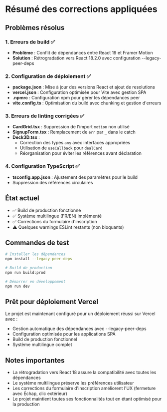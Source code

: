 # Résumé des corrections appliquées

## Problèmes résolus

### 1. Erreurs de build ✅
- **Problème** : Conflit de dépendances entre React 19 et Framer Motion
- **Solution** : Rétrogradation vers React 18.2.0 avec configuration --legacy-peer-deps

### 2. Configuration de déploiement ✅
- **package.json** : Mise à jour des versions React et ajout de resolutions
- **vercel.json** : Configuration optimisée pour Vite avec gestion SPA
- **.npmrc** : Configuration npm pour gérer les dépendances peer
- **vite.config.ts** : Optimisation du build avec chunking et gestion d'erreurs

### 3. Erreurs de linting corrigées ✅
- **CardGrid.tsx** : Suppression de l'import `motion` non utilisé
- **SignupForm.tsx** : Remplacement de `err` par `_` dans le catch
- **Deck3D.tsx** : 
  - Correction des types `any` avec interfaces appropriées
  - Utilisation de `useCallback` pour `dealCard`
  - Réorganisation pour éviter les références avant déclaration

### 4. Configuration TypeScript ✅
- **tsconfig.app.json** : Ajustement des paramètres pour le build
- Suppression des références circulaires

## État actuel

- ✅ Build de production fonctionne
- ✅ Système multilingue (FR/EN) implémenté
- ✅ Corrections du formulaire d'inscription
- ⚠️ Quelques warnings ESLint restants (non bloquants)

## Commandes de test

```bash
# Installer les dépendances
npm install --legacy-peer-deps

# Build de production
npm run build:prod

# Démarrer en développement
npm run dev
```

## Prêt pour déploiement Vercel

Le projet est maintenant configuré pour un déploiement réussi sur Vercel avec :
- Gestion automatique des dépendances avec --legacy-peer-deps
- Configuration optimisée pour les applications SPA
- Build de production fonctionnel
- Système multilingue complet

## Notes importantes

- La rétrogradation vers React 18 assure la compatibilité avec toutes les dépendances
- Le système multilingue préserve les préférences utilisateur
- Les corrections du formulaire d'inscription améliorent l'UX (fermeture avec Échap, clic extérieur)
- Le projet maintient toutes ses fonctionnalités tout en étant optimisé pour la production 